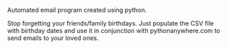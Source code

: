 Automated email program created using python.

Stop forgetting your friends/family birthdays. Just populate the CSV file with birthday dates and use it in conjunction with pythonanywhere.com to send emails to your loved ones.
